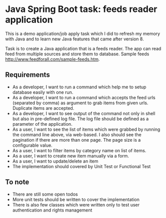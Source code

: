 # Java Spring Boot task: feeds reader application

This is a demo application/job apply task which I did to refresh my memory with Java and to learn new Java features that came after version 8. 

Task is to create a Java application that is a feeds reader. The app can read feed from multiple sources and store them to database. Sample feeds http://www.feedforall.com/sample-feeds.htm. 

## Requirements

- As a developer, I want to run a command which help me to setup database easily with one run. 
- As a developer, I want to run a command which accepts the feed urls (separated by comma) as argument to grab items from given urls. Duplicate items are accepted. 
- As a developer, I want to see output of the command not only in shell but also in pre-defined log file. The log file should be defined as a parameter of the application. 
- As a user, I want to see the list of items which were grabbed by running the command line above, via web-based. I also should see the pagination if there are more than one page. The page size is a configurable value. 
- As a user, I want to filter items by category name on list of items. 
- As a user, I want to create new item manually via a form. 
- As a user, I want to update/delete an item
- The implementation should covered by Unit Test or Functional Test

## To note

- There are still some open todos
- More unit tests should be written to cover the implementation
- There is also few classes which were written only to test user authentication and rights management

